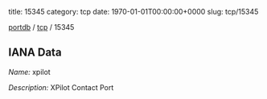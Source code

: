 title: 15345
category: tcp
date: 1970-01-01T00:00:00+0000
slug: tcp/15345

[portdb](/) / [tcp](/category/tcp.html) / 15345


## IANA Data

_Name:_ xpilot

_Description:_ XPilot Contact Port

